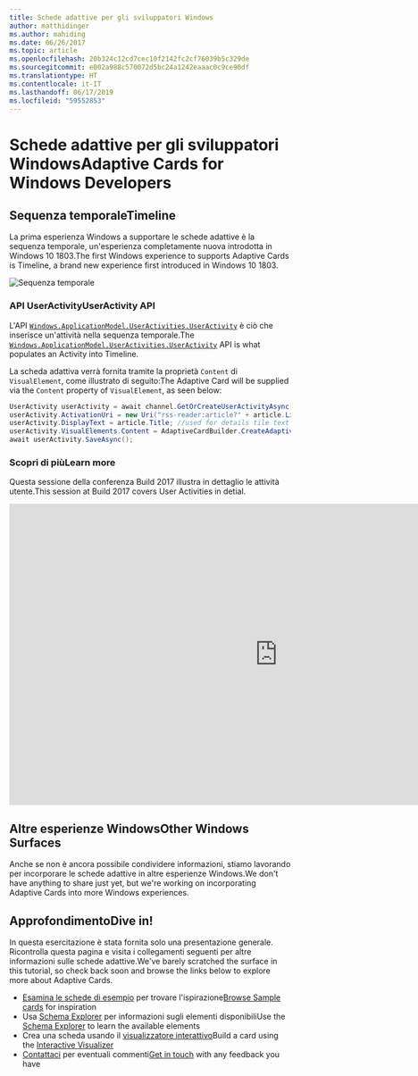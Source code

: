 ```yaml
---
title: Schede adattive per gli sviluppatori Windows
author: matthidinger
ms.author: mahiding
ms.date: 06/26/2017
ms.topic: article
ms.openlocfilehash: 20b324c12cd7cec10f2142fc2cf76039b5c329de
ms.sourcegitcommit: e002a988c570072d5bc24a1242eaaac0c9ce90df
ms.translationtype: HT
ms.contentlocale: it-IT
ms.lasthandoff: 06/17/2019
ms.locfileid: "59552853"
---
```

# <a name="adaptive-cards-for-windows-developers"></a><span data-ttu-id="f67ce-102">Schede adattive per gli sviluppatori Windows</span><span class="sxs-lookup"><span data-stu-id="f67ce-102">Adaptive Cards for Windows Developers</span></span>



## <a name="timeline"></a><span data-ttu-id="f67ce-103">Sequenza temporale</span><span class="sxs-lookup"><span data-stu-id="f67ce-103">Timeline</span></span>

<span data-ttu-id="f67ce-104">La prima esperienza Windows a supportare le schede adattive è la sequenza temporale, un'esperienza completamente nuova introdotta in Windows 10 1803.</span><span class="sxs-lookup"><span data-stu-id="f67ce-104">The first Windows experience to supports Adaptive Cards is Timeline, a brand new experience first introduced in Windows 10 1803.</span></span> 

![Sequenza temporale](media/windows/timeline.png)

### <a name="useractivity-api"></a><span data-ttu-id="f67ce-106">API UserActivity</span><span class="sxs-lookup"><span data-stu-id="f67ce-106">UserActivity API</span></span>

<span data-ttu-id="f67ce-107">L'API [`Windows.ApplicationModel.UserActivities.UserActivity`](https://docs.microsoft.com/en-us/uwp/api/windows.applicationmodel.useractivities.useractivity) è ciò che inserisce un'attività nella sequenza temporale.</span><span class="sxs-lookup"><span data-stu-id="f67ce-107">The [`Windows.ApplicationModel.UserActivities.UserActivity`](https://docs.microsoft.com/en-us/uwp/api/windows.applicationmodel.useractivities.useractivity) API is what populates an Activity into Timeline.</span></span>

<span data-ttu-id="f67ce-108">La scheda adattiva verrà fornita tramite la proprietà `Content` di `VisualElement`, come illustrato di seguito:</span><span class="sxs-lookup"><span data-stu-id="f67ce-108">The Adaptive Card will be supplied via the `Content` property of `VisualElement`, as seen below:</span></span>

```csharp
UserActivity userActivity = await channel.GetOrCreateUserActivityAsync(activityId, new HostName("contoso.com"));
userActivity.ActivationUri = new Uri("rss-reader:article?" + article.Link);
userActivity.DisplayText = article.Title; //used for details tile text
userActivity.VisualElements.Content = AdaptiveCardBuilder.CreateAdaptiveCardFromJson(jsonString);
await userActivity.SaveAsync();
```

### <a name="learn-more"></a><span data-ttu-id="f67ce-109">Scopri di più</span><span class="sxs-lookup"><span data-stu-id="f67ce-109">Learn more</span></span>

<span data-ttu-id="f67ce-110">Questa sessione della conferenza Build 2017 illustra in dettaglio le attività utente.</span><span class="sxs-lookup"><span data-stu-id="f67ce-110">This session at Build 2017 covers User Activities in detial.</span></span>

<iframe src="https://channel9.msdn.com/Events/Build/2017/B8108/player" width="960" height="540" allowFullScreen frameBorder="0"></iframe>

## <a name="other-windows-surfaces"></a><span data-ttu-id="f67ce-111">Altre esperienze Windows</span><span class="sxs-lookup"><span data-stu-id="f67ce-111">Other Windows Surfaces</span></span>
<span data-ttu-id="f67ce-112">Anche se non è ancora possibile condividere informazioni, stiamo lavorando per incorporare le schede adattive in altre esperienze Windows.</span><span class="sxs-lookup"><span data-stu-id="f67ce-112">We don't have anything to share just yet, but we're working on incorporating Adaptive Cards into more Windows experiences.</span></span>

## <a name="dive-in"></a><span data-ttu-id="f67ce-113">Approfondimento</span><span class="sxs-lookup"><span data-stu-id="f67ce-113">Dive in!</span></span>

<span data-ttu-id="f67ce-114">In questa esercitazione è stata fornita solo una presentazione generale. Ricontrolla questa pagina e visita i collegamenti seguenti per altre informazioni sulle schede adattive.</span><span class="sxs-lookup"><span data-stu-id="f67ce-114">We've barely scratched the surface in this tutorial, so check back soon and browse the links below to explore more about Adaptive Cards.</span></span>

* <span data-ttu-id="f67ce-115">[Esamina le schede di esempio](http://adaptivecards.io/samples/) per trovare l'ispirazione</span><span class="sxs-lookup"><span data-stu-id="f67ce-115">[Browse Sample cards](http://adaptivecards.io/samples/) for inspiration</span></span>
* <span data-ttu-id="f67ce-116">Usa [Schema Explorer](http://adaptivecards.io/explorer) per informazioni sugli elementi disponibili</span><span class="sxs-lookup"><span data-stu-id="f67ce-116">Use the [Schema Explorer](http://adaptivecards.io/explorer) to learn the available elements</span></span>
* <span data-ttu-id="f67ce-117">Crea una scheda usando il [visualizzatore interattivo](http://adaptivecards.io/visualizer/index.html?hostApp=Skype)</span><span class="sxs-lookup"><span data-stu-id="f67ce-117">Build a card using the [Interactive Visualizer](http://adaptivecards.io/visualizer/index.html?hostApp=Skype)</span></span>
* <span data-ttu-id="f67ce-118">[Contattaci](http://adaptivecards.io/connect) per eventuali commenti</span><span class="sxs-lookup"><span data-stu-id="f67ce-118">[Get in touch](http://adaptivecards.io/connect) with any feedback you have</span></span>

